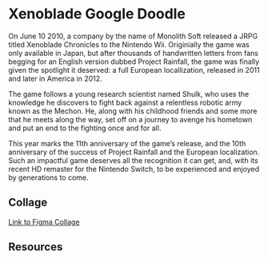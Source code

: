 # Xenoblade Google Doodle

On June 10 2010, a company by the name of Monolith Soft released a JRPG titled Xenoblade Chronicles to the Nintendo Wii. Originially the game was only available in Japan, but after thousands of handwritten letters from fans begging for an English version dubbed Project Rainfall, the game was finally given the spotlight it deserved: a full European locallization, released in 2011 and later in America in 2012.

The game follows a young research scientist named Shulk, who uses the knowledge he discovers to fight back against a relentless robotic army known as the Mechon. He, along with his childhood friends and some more that he meets along the way, set off on a journey to avenge his hometown and put an end to the fighting once and for all.

This year marks the 11th anniversary of the game’s release, and the 10th anniversary of the success of Project Rainfall and the European localization. Such an impactful game deserves all the recognition it can get, and, with its recent HD remaster for the Nintendo Switch, to be experienced and enjoyed by generations to come.

## Collage

[Link to Figma Collage](https://www.figma.com/file/KIEiC0Tgx5IF1BhpTLZhn0/Google-Doodle?node-id=0%3A1)

## Resources
